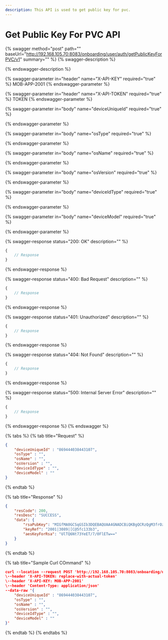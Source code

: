 ```yaml
---
description: This API is used to get public key for pvc.
---
```


# Get Public Key For PVC API

{% swagger method="post" path="" baseUrl="http://192.168.105.70:8083/onboarding/user/auth/getPublicKeyForPVC/v1" summary="" %}
{% swagger-description %}

{% endswagger-description %}

{% swagger-parameter in="header" name="X-API-KEY" required="true" %}
MOB-APP-2001
{% endswagger-parameter %}

{% swagger-parameter in="header" name="X-API-TOKEN" required="true" %}
TOKEN
{% endswagger-parameter %}

{% swagger-parameter in="body" name="deviceUniqueId" required="true" %}

{% endswagger-parameter %}

{% swagger-parameter in="body" name="osType" required="true" %}

{% endswagger-parameter %}

{% swagger-parameter in="body" name="osName" required="true" %}

{% endswagger-parameter %}

{% swagger-parameter in="body" name="osVersion" required="true" %}

{% endswagger-parameter %}

{% swagger-parameter in="body" name="deviceIdType" required="true" %}

{% endswagger-parameter %}

{% swagger-parameter in="body" name="deviceModel" required="true" %}

{% endswagger-parameter %}

{% swagger-response status="200: OK" description="" %}
```javascript
{
    // Response
}
```
{% endswagger-response %}

{% swagger-response status="400: Bad Request" description="" %}
```javascript
{
    // Response
}
```
{% endswagger-response %}

{% swagger-response status="401: Unauthorized" description="" %}
```javascript
{
    // Response
}
```
{% endswagger-response %}

{% swagger-response status="404: Not Found" description="" %}
```javascript
{
    // Response
}
```
{% endswagger-response %}

{% swagger-response status="500: Internal Server Error" description="" %}
```javascript
{
    // Response
}
```
{% endswagger-response %}
{% endswagger %}

{% tabs %}
{% tab title="Request" %}
```json
{
    "deviceUniqueId" : "869444038443107",
    "osType" : "",
    "osName" : "",
    "osVersion" : "",
    "deviceIdType" : "",
    "deviceModel" : ""
}
```
{% endtab %}

{% tab title="Response" %}
```json
{
    "resCode": 200,
    "resDesc": "SUCCESS",
    "data": {
        "rsaPubKey": "MIGfMA0GCSqGSIb3DQEBAQUAA4GNADCBiQKBgQCRzQgM3frOzWt8RhyruRP8ArCa/Eir8slpySgN6aD2CQpZgPQiNeJTOZjghIE9hWc05RYgTMqJGkGPuwGo+ycYz0+2F9if6PMrlSls5M0Tu71lG7x0+cgqzJtUgxD4PwSOhtNBinak/CimcMKmTmx7+Mb0nPjWtyDeUM/+ACtRfQIDAQAB",
        "keyRef": "2001|3089|[C@5fc133b3",
        "aesKeyForRsa": "UlTQ6Nt73YeET/7/0FlETw=="
    }
}
```
{% endtab %}

{% tab title="Sample Curl  COmmand" %}
```json
curl --location --request POST 'http://192.168.105.70:8083/onboarding/user/auth/getPublicKeyForPVC/v1' \
\--header 'X-API-TOKEN: replace-with-actual-token'
\--header 'X-API-KEY: MOB-APP-2001'
\--header 'Content-Type: application/json'
--data-raw '{
    "deviceUniqueId" : "869444038443107",
    "osType" : "",
    "osName" : "",
    "osVersion" : "",
    "deviceIdType" : "",
    "deviceModel" : ""
}'
```
{% endtab %}
{% endtabs %}
